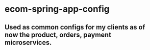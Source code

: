 # ecom-spring-app-config

## Used as common configs for my clients as of now the product, orders, payment microservices.

